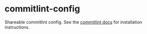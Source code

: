 # commitlint-config

Shareable commitlint config. See the [commitlint docs](https://commitlint.js.org/) for installation instructions.
